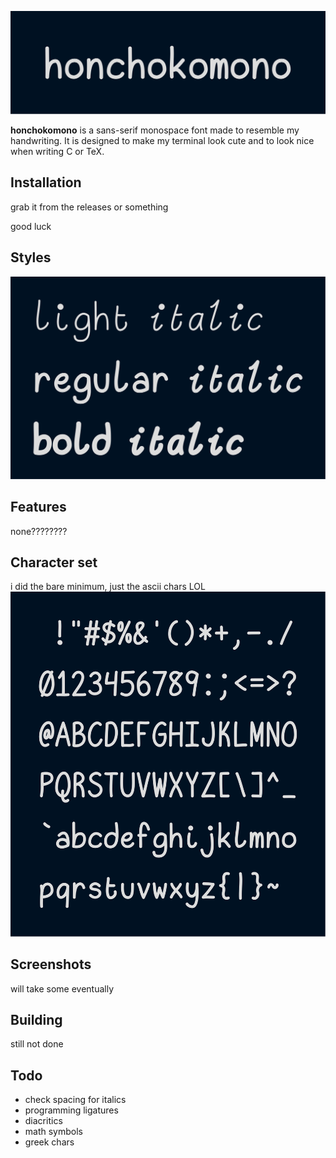 <p align="center"> <img src="images/big.svg" title="big title"> </p>

**honchokomono** is a sans-serif monospace font made to resemble my handwriting.
It is designed to make my terminal look cute and to look nice when writing C or
TeX.

## Installation

grab it from the releases or something

good luck

## Styles

<img src="images/styles.svg" title="styles">

## Features

none????????

## Character set

i did the bare minimum, just the ascii chars LOL
<img src="images/ascii.svg" title="ascii chars">

## Screenshots

will take some eventually

## Building

still not done

## Todo

 - check spacing for italics
 - programming ligatures
 - diacritics
 - math symbols
 - greek chars
